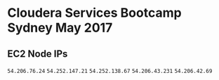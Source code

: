 # Cloudera Services Bootcamp Sydney May 2017
## EC2 Node IPs

`54.206.76.24`
`54.252.147.21`
`54.252.138.67`
`54.206.43.231`
`54.206.42.69`